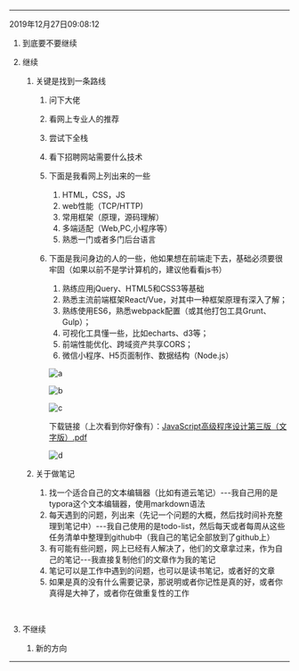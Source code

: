 

------

2019年12月27日09:08:12

1. 到底要不要继续

2. 继续

   1. 关键是找到一条路线

      1. 问下大佬

      2. 看网上专业人的推荐

      3. 尝试下全栈

      4. 看下招聘网站需要什么技术

      5. 下面是我看网上列出来的一些

         1. HTML，CSS，JS
         2. web性能（TCP/HTTP)
         3. 常用框架（原理，源码理解）
         4. 多端适配（Web,PC,小程序等）
         5. 熟悉一门或者多门后台语言

      6. 下面是我问身边的人的一些，他如果想在前端走下去，基础必须要很牢固（如果以前不是学计算机的，建议他看看js书）

         1. 熟练应用jQuery、HTML5和CSS3等基础
         2. 熟悉主流前端框架React/Vue，对其中一种框架原理有深入了解；
         3. 熟练使用ES6，熟悉webpack配置（或其他打包工具Grunt、Gulp）；
         4. 可视化工具懂一些，比如echarts、d3等；
         5. 前端性能优化、跨域资产共享CORS；
         6. 微信小程序、H5页面制作、数据结构（Node.js）

         ![a](https://github.com/chenyansong1/note/blob/master/plan/1577415513909.png?raw=true)

         ![b](https://github.com/chenyansong1/note/blob/master/plan/1577415537444.png?raw=true)

         ![c](https://github.com/chenyansong1/note/blob/master/plan/1577415610908.png?raw=true)

         下载链接（上次看到你好像有）：[JavaScript高级程序设计第三版（文字版）.pdf](https://github.com/chenyansong1/books/blob/master/js/JavaScript高级程序设计第三版（文字版）.pdf)

         ![d](https://github.com/chenyansong1/note/blob/master/plan/1577415664609.png?raw=true)

   2. 关于做笔记

      1. 找一个适合自己的文本编辑器（比如有道云笔记）---我自己用的是typora这个文本编辑器，使用markdown语法
      2. 每天遇到的问题，列出来（先记一个问题的大概，然后找时间补充整理到笔记中）---我自己使用的是todo-list，然后每天或者每周从这些任务清单中整理到github中（我自己的笔记全部放到了github上）
      3. 有可能有些问题，网上已经有人解决了，他们的文章拿过来，作为自己的笔记---我直接复制他们的文章作为我的笔记
      4. 笔记可以是工作中遇到的问题，也可以是读书笔记，或者好的文章
      5. 如果是真的没有什么需要记录，那说明或者你记性是真的好，或者你真得是大神了，或者你在做重复性的工作

      ​       

3. 不继续

   1. 新的方向



------

